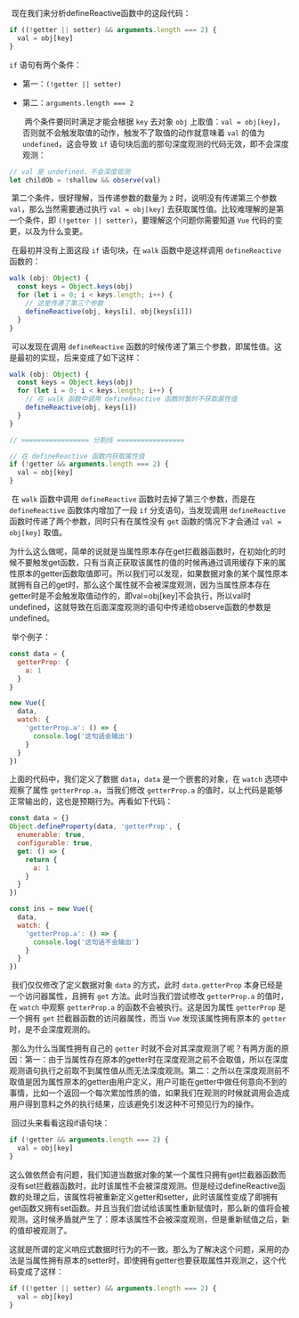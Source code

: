 ​		现在我们来分析defineReactive函数中的这段代码：

```js
if ((!getter || setter) && arguments.length === 2) {
  val = obj[key]
}
```

 `if` 语句有两个条件：

- 第一：`(!getter || setter)`

- 第二：`arguments.length === 2`

  ​	两个条件要同时满足才能会根据 `key` 去对象 `obj` 上取值：`val = obj[key]`，否则就不会触发取值的动作，触发不了取值的动作就意味着 `val` 的值为 `undefined`，这会导致 `if` 语句块后面的那句深度观测的代码无效，即不会深度观测：

```js
// val 是 undefined，不会深度观测
let childOb = !shallow && observe(val)
```

​		第二个条件，很好理解，当传递参数的数量为 `2` 时，说明没有传递第三个参数 `val`，那么当然需要通过执行 `val = obj[key]` 去获取属性值。比较难理解的是第一个条件，即 `(!getter || setter)`，要理解这个问题你需要知道 `Vue` 代码的变更，以及为什么变更。

​		在最初并没有上面这段 `if` 语句块，在 `walk` 函数中是这样调用 `defineReactive` 函数的：

```js
walk (obj: Object) {
  const keys = Object.keys(obj)
  for (let i = 0; i < keys.length; i++) {
    // 这里传递了第三个参数
    defineReactive(obj, keys[i], obj[keys[i]])
  }
}
```

​		可以发现在调用 `defineReactive` 函数的时候传递了第三个参数，即属性值。这是最初的实现，后来变成了如下这样：

```js
walk (obj: Object) {
  const keys = Object.keys(obj)
  for (let i = 0; i < keys.length; i++) {
    // 在 walk 函数中调用 defineReactive 函数时暂时不获取属性值
    defineReactive(obj, keys[i])
  }
}

// ================= 分割线 =================

// 在 defineReactive 函数内获取属性值
if (!getter && arguments.length === 2) {
  val = obj[key]
}
```

​		在 `walk` 函数中调用 `defineReactive` 函数时去掉了第三个参数，而是在 `defineReactive` 函数体内增加了一段 `if` 分支语句，当发现调用 `defineReactive` 函数时传递了两个参数，同时只有在属性没有 `get` 函数的情况下才会通过 `val = obj[key]` 取值。

​		为什么这么做呢，简单的说就是当属性原本存在get拦截器函数时，在初始化的时候不要触发get函数，只有当真正获取该属性的值的时候再通过调用缓存下来的属性原本的getter函数取值即可。所以我们可以发现，如果数据对象的某个属性原本就拥有自己的get时，那么这个属性就不会被深度观测，因为当属性原本存在getter时是不会触发取值动作的，即val=obj[key]不会执行，所以val时undefined，这就导致在后面深度观测的语句中传递给observe函数的参数是undefined。

​		举个例子：

```js
const data = {
  getterProp: {
    a: 1
  }
}

new Vue({
  data,
  watch: {
    'getterProp.a': () => {
      console.log('这句话会输出')
    }
  }
})
```

上面的代码中，我们定义了数据 `data`，`data` 是一个嵌套的对象，在 `watch` 选项中观察了属性 `getterProp.a`，当我们修改 `getterProp.a` 的值时，以上代码是能够正常输出的，这也是预期行为。再看如下代码：

```js
const data = {}
Object.defineProperty(data, 'getterProp', {
  enumerable: true,
  configurable: true,
  get: () => {
    return {
      a: 1
    }
  }
})

const ins = new Vue({
  data,
  watch: {
    'getterProp.a': () => {
      console.log('这句话不会输出')
    }
  }
})
```

​		我们仅仅修改了定义数据对象 `data` 的方式，此时 `data.getterProp` 本身已经是一个访问器属性，且拥有 `get` 方法。此时当我们尝试修改 `getterProp.a` 的值时，在 `watch` 中观察 `getterProp.a` 的函数不会被执行。这是因为属性 `getterProp` 是一个拥有 `get` 拦截器函数的访问器属性，而当 `Vue` 发现该属性拥有原本的 `getter` 时，是不会深度观测的。

​		那么为什么当属性拥有自己的 `getter` 时就不会对其深度观测了呢？有两方面的原因：第一：由于当属性存在原本的getter时在深度观测之前不会取值，所以在深度观测语句执行之前取不到属性值从而无法深度观测。第二：之所以在深度观测前不取值是因为属性原本的getter由用户定义，用户可能在getter中做任何意向不到的事情，比如一个返回一个每次累加性质的值，如果我们在观测的时候就调用会造成用户得到意料之外的执行结果，应该避免引发这种不可预见行为的操作。

​		回过头来看看这段if语句块：

```js
if (!getter && arguments.length === 2) {
  val = obj[key]
}
```

​		这么做依然会有问题，我们知道当数据对象的某一个属性只拥有get拦截器函数而没有set拦截器函数时，此时该属性不会被深度观测。但是经过defineReactive函数的处理之后，该属性将被重新定义getter和setter，此时该属性变成了即拥有get函数又拥有set函数。并且当我们尝试给该属性重新赋值时，那么新的值将会被观测。这时候矛盾就产生了：原本该属性不会被深度观测，但是重新赋值之后，新的值却被观测了。

​		这就是所谓的定义响应式数据时行为的不一致。那么为了解决这个问题，采用的办法是当属性拥有原本的setter时，即使拥有getter也要获取属性并观测之，这个代码变成了这样：

```js
if ((!getter || setter) && arguments.length === 2) {
  val = obj[key]
}
```